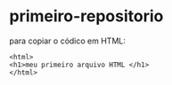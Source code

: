 # primeiro-repositorio

para copiar o códico em HTML:
```
<html>
<h1>meu primeiro arquivo HTML </h1>
</html>
```
